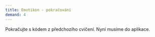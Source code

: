 ```yaml
---
title: Emotikon - pokračování
demand: 4
---
```


Pokračujte s kódem z předchozího cvičení. Nyní musíme do aplikace.


